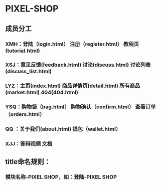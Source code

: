 # PIXEL-SHOP
## 成员分工
### XMH：登陆（login.html）  注册（register.html）  教程页(tutorial.html)
### XSJ：意见反馈(feedback.html)  讨论(discuss.html)  讨论列表(discuss_list.html)
### LYZ：主页(index.html)  商品详情页(detail.html)  所有商品(market.html)  404(404.html)
### YSQ：购物袋（bag.html）  购物确认（confirm.html）  查看订单（orders.html）
### QQ ：关于我们(about.html)  钱包（wallet.html）
### XJJ：答辩视频  文档

## title命名规则：
### 模块名称-PIXEL SHOP，如：登陆-PIXEL SHOP
